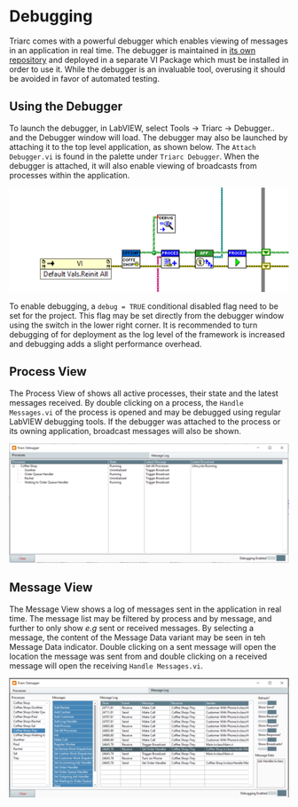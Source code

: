 # Debugging

Triarc comes with a powerful debugger which enables viewing of messages in an application in real time.
The debugger is maintained in [its own repository](https://github.com/Astemes/astemes-triarc-debugger) and deployed in a separate VI Package which must be installed in order to use it.
While the debugger is an invaluable tool, overusing it should be avoided in favor of automated testing.

## Using the Debugger

To launch the debugger, in LabVIEW, select Tools -> Triarc -> Debugger.. and the Debugger window will load.
The debugger may also be launched by attaching it to the top level application, as shown below.
The `Attach Debugger.vi` is found in the palette under `Triarc Debugger`.
When the debugger is attached, it will also enable viewing of broadcasts from processes within the application.

![attach_debugger](img/attach_debugger.png)

To enable debugging, a `debug = TRUE` conditional disabled flag need to be set for the project.
This flag may be set directly from the debugger window using the switch in the lower right corner.
It is recommended to turn debugging of for deployment as the log level of the framework is increased and debugging adds a slight performance overhead.

## Process View

The Process View of shows all active processes, their state and the latest messages received.
By double clicking on a process, the `Handle Messages.vi` of the process is opened and may be debugged using regular LabVIEW debugging tools.
If the debugger was attached to the process or its owning application, broadcast messages will also be shown.

![debugger_processes](img/debugger_processes.png)

## Message View

The Message View shows a log of messages sent in the application in real time.
The message list may be filtered by process and by message, and further to only show *e.g* sent or received messages.
By selecting a message, the content of the Message Data variant may be seen in teh Message Data indicator.
Double clicking on a sent message will open the location the message was sent from and double clicking on a received message will open the receiving `Handle Messages.vi`.

![debugger_messages](img/debugger_messages.png)

